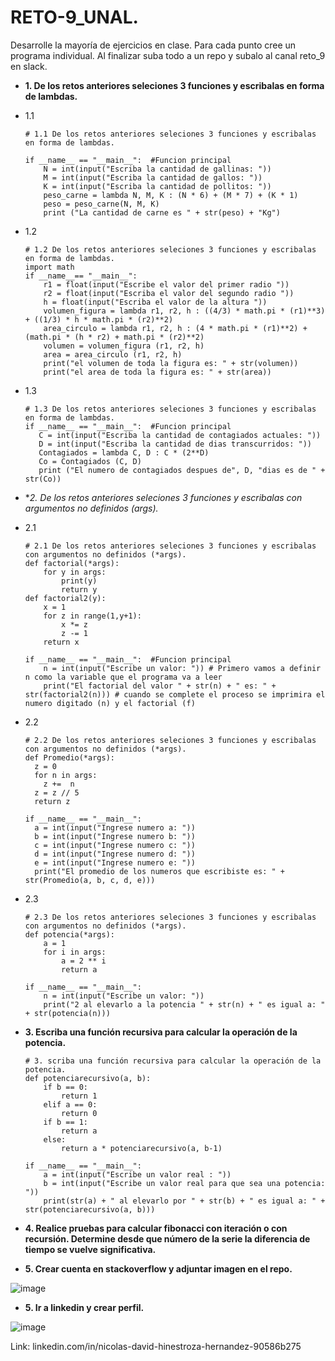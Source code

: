 # RETO-9_UNAL.
Desarrolle la mayoría de ejercicios en clase. Para cada punto cree un programa individual. Al finalizar suba todo a un repo y subalo al canal reto_9 en slack.

- **1. De los retos anteriores seleciones 3 funciones y escribalas en forma de lambdas.**

- 1.1



      # 1.1 De los retos anteriores seleciones 3 funciones y escribalas en forma de lambdas.

      if __name__ == "__main__":  #Funcion principal
          N = int(input("Escriba la cantidad de gallinas: "))
          M = int(input("Escriba la cantidad de gallos: "))
          K = int(input("Escriba la cantidad de pollitos: "))
          peso_carne = lambda N, M, K : (N * 6) + (M * 7) + (K * 1)
          peso = peso_carne(N, M, K)
          print ("La cantidad de carne es " + str(peso) + "Kg")
- 1.2



      # 1.2 De los retos anteriores seleciones 3 funciones y escribalas en forma de lambdas.
      import math
      if __name__== "__main__":
          r1 = float(input("Escribe el valor del primer radio "))
          r2 = float(input("Escriba el valor del segundo radio "))
          h = float(input("Escriba el valor de la altura "))
          volumen_figura = lambda r1, r2, h : ((4/3) * math.pi * (r1)**3) + ((1/3) * h * math.pi * (r2)**2)
          area_circulo = lambda r1, r2, h : (4 * math.pi * (r1)**2) + (math.pi * (h * r2) + math.pi * (r2)**2)
          volumen = volumen_figura (r1, r2, h)
          area = area_circulo (r1, r2, h)
          print("el volumen de toda la figura es: " + str(volumen))
          print("el area de toda la figura es: " + str(area))
- 1.3



      # 1.3 De los retos anteriores seleciones 3 funciones y escribalas en forma de lambdas.
      if __name__ == "__main__":  #Funcion principal
         C = int(input("Escriba la cantidad de contagiados actuales: "))
         D = int(input("Escriba la cantidad de dias transcurridos: "))
         Contagiados = lambda C, D : C * (2**D)
         Co = Contagiados (C, D)
         print ("El numero de contagiados despues de", D, "dias es de " + str(Co))


-  **2. De los retos anteriores seleciones 3 funciones y escribalas con argumentos no definidos (*args).**

- 2.1



      # 2.1 De los retos anteriores seleciones 3 funciones y escribalas con argumentos no definidos (*args).
      def factorial(*args):
          for y in args:
              print(y)
              return y
      def factorial2(y):    
          x = 1
          for z in range(1,y+1):
              x *= z
              z -= 1
          return x

      if __name__ == "__main__":  #Funcion principal
          n = int(input("Escribe un valor: ")) # Primero vamos a definir n como la variable que el programa va a leer
          print("El factorial del valor " + str(n) + " es: " + str(factorial2(n))) # cuando se complete el proceso se imprimira el numero digitado (n) y el factorial (f)
          
- 2.2

      # 2.2 De los retos anteriores seleciones 3 funciones y escribalas con argumentos no definidos (*args).
      def Promedio(*args):
        z = 0
        for n in args:
          z +=  n
        z = z // 5 
        return z

      if __name__ == "__main__":
        a = int(input("Ingrese numero a: "))
        b = int(input("Ingrese numero b: "))
        c = int(input("Ingrese numero c: "))
        d = int(input("Ingrese numero d: "))
        e = int(input("Ingrese numero e: "))
        print("El promedio de los numeros que escribiste es: " + str(Promedio(a, b, c, d, e)))
        
- 2.3

      # 2.3 De los retos anteriores seleciones 3 funciones y escribalas con argumentos no definidos (*args). 
      def potencia(*args):
          a = 1
          for i in args:
              a = 2 ** i
              return a

      if __name__ == "__main__":
          n = int(input("Escribe un valor: "))
          print("2 al elevarlo a la potencia " + str(n) + " es igual a: " + str(potencia(n)))

- **3. Escriba una función recursiva para calcular la operación de la potencia.** 

      # 3. scriba una función recursiva para calcular la operación de la potencia.
      def potenciarecursivo(a, b):
          if b == 0:
              return 1
          elif a == 0:
              return 0
          if b == 1:
              return a
          else:
              return a * potenciarecursivo(a, b-1)
    
      if __name__ == "__main__":    
          a = int(input("Escribe un valor real : "))
          b = int(input("Escribe un valor real para que sea una potencia: "))
          print(str(a) + " al elevarlo por " + str(b) + " es igual a: " + str(potenciarecursivo(a, b)))

- **4. Realice pruebas para calcular fibonacci con iteración o con recursión. Determine desde que número de la serie la diferencia de tiempo se vuelve significativa.**



- **5. Crear cuenta en stackoverflow y adjuntar imagen en el repo.**

![image](https://user-images.githubusercontent.com/124611099/236643870-49ea32ef-3c5a-43e1-b804-a5bb18108af1.png)

- **5. Ir a linkedin y crear perfil.**

![image](https://user-images.githubusercontent.com/124611099/236644018-65cf6ffe-1341-4c63-94b6-7349e3596d8f.png)

Link: linkedin.com/in/nicolas-david-hinestroza-hernandez-90586b275

